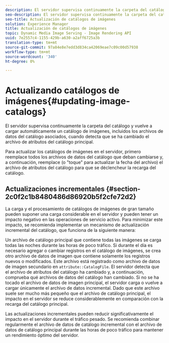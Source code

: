 ```yaml
---
description: El servidor supervisa continuamente la carpeta del catálogo y vuelve a cargar automáticamente un catálogo de imágenes, incluidos los archivos de datos del catálogo asociados, cuando detecta que se ha cambiado el archivo de atributos del catálogo principal.
seo-description: El servidor supervisa continuamente la carpeta del catálogo y vuelve a cargar automáticamente un catálogo de imágenes, incluidos los archivos de datos del catálogo asociados, cuando detecta que se ha cambiado el archivo de atributos del catálogo principal.
seo-title: Actualización de catálogos de imágenes
solution: Experience Manager
title: Actualización de catálogos de imágenes
topic: Dynamic Media Image Serving - Image Rendering API
uuid: 7e2557c4-1155-429b-a630-a2aff6725a3b
translation-type: tm+mt
source-git-commit: 97a84e8e7edd3d834ca42069eae7c09c00d57938
workflow-type: tm+mt
source-wordcount: '340'
ht-degree: 0%

---
```



# Actualizando catálogos de imágenes{#updating-image-catalogs}

El servidor supervisa continuamente la carpeta del catálogo y vuelve a cargar automáticamente un catálogo de imágenes, incluidos los archivos de datos del catálogo asociados, cuando detecta que se ha cambiado el archivo de atributos del catálogo principal.

Para actualizar los catálogos de imágenes en el servidor, primero reemplace todos los archivos de datos del catálogo que deban cambiarse y, a continuación, reemplace (o &quot;toque&quot; para actualizar la fecha del archivo) el archivo de atributos del catálogo para que se déclencheur la recarga del catálogo.

## Actualizaciones incrementales {#section-2c0f2c1b8480486d86920b5f2cfe72d2}

La carga y el procesamiento de catálogos de imágenes de gran tamaño pueden suponer una carga considerable en el servidor y pueden tener un impacto negativo en las operaciones de servicio activo. Para minimizar este impacto, se recomienda implementar un mecanismo de actualización incremental del catálogo, que funciona de la siguiente manera:

Un archivo de catálogo principal que contiene todas las imágenes se carga todas las noches durante las horas de poco tráfico. Si durante el día es necesario agregar o cambiar registros en el catálogo de imágenes, se crea otro archivo de datos de imagen que contiene solamente los registros nuevos o modificados. Este archivo está registrado como archivo de datos de imagen secundario en `attribute::CatalogFile`. El servidor detecta que el archivo de atributos del catálogo ha cambiado y, a continuación, comprueba qué archivos de datos del catálogo han cambiado. Si no se ha tocado el archivo de datos de imagen principal, el servidor carga o vuelve a cargar únicamente el archivo de datos incremental. Dado que este archivo suele ser mucho más pequeño que el archivo de catálogo principal, el impacto en el servidor se reduce considerablemente en comparación con la recarga del catálogo principal.

Las actualizaciones incrementales pueden reducir significativamente el impacto en el servidor durante el tráfico pesado. Se recomienda combinar regularmente el archivo de datos de catálogo incremental con el archivo de datos de catálogo principal durante las horas de poco tráfico para mantener un rendimiento óptimo del servidor.
